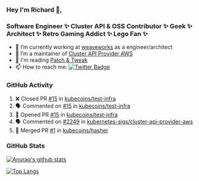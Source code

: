 ### Hey I'm Richard 👋, 

<h3 align="left">Software Engineer ✨ Cluster API & OSS Contributor ✨ Geek ✨ Architect ✨ Retro Gaming Addict ✨ Lego Fan ✨</h3>

- 🔭 I’m currently working at [weaveworks](https://github.com/weaveworks) as a engineer/architect
- 👯 I’m a maintainer of [Cluster API Provider AWS](https://github.com/kubernetes-sigs/cluster-api-provider-aws)
- 💬 I'm reading [Patch & Tweak](https://bjooks.com/products/patch-tweak-exploring-modular-synthesis)
- 📫 How to reach me: [![Twitter Badge](https://img.shields.io/badge/-@fruit_case-00acee?style=flat&logo=Twitter&logoColor=white)](https://twitter.com/intent/follow?screen_name=fruit_case "Follow on Twitter")

### GitHub Activity 

<!--START_SECTION:activity-->
1. ❌ Closed PR [#15](https://github.com/kubecoins/test-infra/pull/15) in [kubecoins/test-infra](https://github.com/kubecoins/test-infra)
2. 🗣 Commented on [#15](https://github.com/kubecoins/test-infra/issues/15) in [kubecoins/test-infra](https://github.com/kubecoins/test-infra)
3. 💪 Opened PR [#15](https://github.com/kubecoins/test-infra/pull/15) in [kubecoins/test-infra](https://github.com/kubecoins/test-infra)
4. 🗣 Commented on [#2249](https://github.com/kubernetes-sigs/cluster-api-provider-aws/issues/2249) in [kubernetes-sigs/cluster-api-provider-aws](https://github.com/kubernetes-sigs/cluster-api-provider-aws)
5. 🎉 Merged PR [#1](https://github.com/kubecoins/hasher/pull/1) in [kubecoins/hasher](https://github.com/kubecoins/hasher)
<!--END_SECTION:activity-->

### GitHub Stats

[![Anurag's github stats](https://github-readme-stats.vercel.app/api?username=richardcase&count_private=true&show_icons=true)](https://github.com/anuraghazra/github-readme-stats)

[![Top Langs](https://github-readme-stats.vercel.app/api/top-langs/?username=richardcase&hide=html&layout=compact)](https://github.com/anuraghazra/github-readme-stats)
